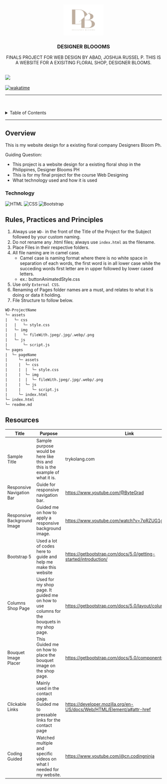 <a name="readme-top">

<br/>

<br />
<div align="center">
  <a href="https://github.com/zyx-0314/">
  <!-- TODO: If you want to add logo or banner you can add it here -->
    <img src="./assets/img/image-removebg-preview.png" alt="DESIGNER BLOOOMS LOGO" width="130" height="100">
  </a>
<!-- TODO: Change Title to the name of the title of your Project -->
  <h3 align="center">DESIGNER BLOOOMS</h3>
</div>
<!-- TODO: Make a short description -->
<div align="center">
  FINALS PROJECT FOR WEB DESIGN BY ABAD, JOSHUA RUSSEL P.
  THIS IS A WEBSITE FOR A EXISITING FLORAL SHOP, DESIGNER BLOOMS.
</div>

<br />

<!-- TODO: Change the zyx-0314 into your github username  -->
<!-- TODO: Change the WD-Template-Project into the same name of your folder -->
![](https://visit-counter.vercel.app/counter.png?page=joshuaabad10/WD-Code-Floral-Josh)

[![wakatime](https://wakatime.com/badge/user/018dd99a-4985-4f98-8216-6ca6fe2ce0f8/project/63501637-9a31-42f0-960d-4d0ab47977f8.svg)](https://wakatime.com/badge/user/018dd99a-4985-4f98-8216-6ca6fe2ce0f8/project/63501637-9a31-42f0-960d-4d0ab47977f8)

---

<br />
<br />

<!-- TODO: If you want to add more layers for your readme -->
<details>
  <summary>Table of Contents</summary>
  <ol>
    <li>
      <a href="#overview">Overview</a>
      <ol>
        <li>
          <a href="#technology">Technology</a>
        </li>
      </ol>
    </li>
    <li>
      <a href="#rule,-practices-and-principles">Rules, Practices and Principles</a>
    </li>
    <li>
      <a href="#resources">Resources</a>
    </li>
  </ol>
</details>

---

## Overview

<!-- TODO: To be changed -->
<!-- The following are just sample -->
This is my website design for a existing floral company Designers Bloom Ph. 

Guiding Question:
- This project is a website design for a existing floral shop in the Philippines, Designer Blooms PH
- This is for my final project for the course Web Designing
- What technology used and how it is used



### Technology
<!-- TODO: List of Technology Used -->
![HTML](https://img.shields.io/badge/HTML-E34F26?style=for-the-badge&logo=html5&logoColor=white)
![CSS](https://img.shields.io/badge/CSS-1572B6?style=for-the-badge&logo=css3&logoColor=white)
![Bootstrap](https://img.shields.io/badge/Bootstrap-7952B3?style=for-the-badge&logo=bootstrap&logoColor=white)
## Rules, Practices and Principles
1. Always use `WD-` in the front of the Title of the Project for the Subject followed by your custom naming.
2. Do not rename any .html files; always use `index.html` as the filename.
3. Place Files in their respective folders.
4. All file naming are in camel case.
   - Camel case is naming format where there is no white space in separation of each words, the first word is in all lower case while the succeding words first letter are in upper followed by lower cased letters.
   - ex.: buttonAnimatedStyle.css
5. Use only `External CSS`.
6. Renaming of Pages folder names are a must, and relates to what it is doing or data it holding.
7. File Structure to follow below.

```
WD-ProjectName
└─ assets
|   └─ css
|   |   └─ style.css
|   └─ img
|   |   └─ fileWith.jpeg/.jpg/.webp/.png
|   └─ js
|       └─ script.js
└─ pages
|  └─ pageName
|     └─ assets
|     |  └─ css
|     |  |  └─ style.css
|     |  └─ img
|     |  |  └─ fileWith.jpeg/.jpg/.webp/.png
|     |  └─ js
|     |     └─ script.js
|     └─ index.html
└─ index.html
└─ readme.md
```

## Resources

<!-- TODO: Add References -->
| Title | Purpose | Link |
|-|-|-|
| Sample Title | Sample purpose would be here like this and this is the example of what it is. | trykolang.com |
| Responsive Navigation Bar | Guide for responsive navigation bar. | https://www.youtube.com/@ByteGrad |
| Responsive Background Image | Guided me on how to apply a responsive background image. | https://www.youtube.com/watch?v=7pRZUG1gKfQ  |
| Bootstrap 5 | Used a lot of codes here to guide and help me make this website | https://getbootstrap.com/docs/5.0/getting-started/introduction/ |
| Columns Shop Page | Used for my shop page. It guided me on how to use columns for the bouquets in my shop page. | https://getbootstrap.com/docs/5.0/layout/columns/   |
| Bouquet Image Placer | This Guided me on how to place the bouquet image on the shop page.| https://getbootstrap.com/docs/5.0/components/card/#images |
| Clickable Links | Mainly used in the contact page. Guided me to pressable links for the contact page | https://developer.mozilla.org/en-US/docs/Web/HTML/Element/a#attr-href |
| Coding Guided | Watched multiple and specific videos on what I needed for my website. | https://www.youtube.com/@cn.codingninja  |
